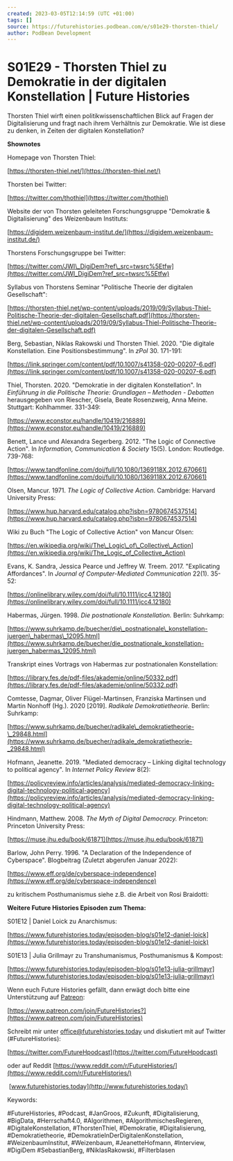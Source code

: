 ```yaml
---
created: 2023-03-05T12:14:59 (UTC +01:00)
tags: []
source: https://futurehistories.podbean.com/e/s01e29-thorsten-thiel/
author: PodBean Development
---
```


# S01E29 - Thorsten Thiel zu Demokratie in der digitalen Konstellation | Future Histories

Thorsten Thiel wirft einen politikwissenschaftlichen Blick auf Fragen der Digitalisierung und fragt nach ihrem Verhältnis zur Demokratie. Wie ist diese zu denken, in Zeiten der digitalen Konstellation?

**Shownotes**

Homepage von Thorsten Thiel:

[https://thorsten-thiel.net/](https://thorsten-thiel.net/)

  
Thorsten bei Twitter:

[https://twitter.com/thothiel](https://twitter.com/thothiel)

  
Website der von Thorsten geleiteten Forschungsgruppe "Demokratie & Digitalisierung" des Weizenbaum Instituts:

[https://digidem.weizenbaum-institut.de/](https://digidem.weizenbaum-institut.de/)

  
Thorstens Forschungsgruppe bei Twitter:

[https://twitter.com/JWI\_DigiDem?ref\_src=twsrc%5Etfw](https://twitter.com/JWI_DigiDem?ref_src=twsrc%5Etfw)

  
Syllabus von Thorstens Seminar "Politische Theorie der digitalen Gesellschaft":

[https://thorsten-thiel.net/wp-content/uploads/2019/09/Syllabus-Thiel-Politische-Theorie-der-digitalen-Gesellschaft.pdf](https://thorsten-thiel.net/wp-content/uploads/2019/09/Syllabus-Thiel-Politische-Theorie-der-digitalen-Gesellschaft.pdf)

  
Berg, Sebastian, Niklas Rakowski und Thorsten Thiel. 2020. "Die digitale Konstellation. Eine Positionsbestimmung". In _zPol_ 30\. 171-191:

[https://link.springer.com/content/pdf/10.1007/s41358-020-00207-6.pdf](https://link.springer.com/content/pdf/10.1007/s41358-020-00207-6.pdf)

  
Thiel, Thorsten. 2020. "Demokratie in der digitalen Konstellation". In _Einführung in die Politische Theorie: Grundlagen – Methoden - Debatten_ herausgegeben von Riescher, Gisela, Beate Rosenzweig, Anna Meine. Stuttgart: Kohlhammer. 331-349:

[https://www.econstor.eu/handle/10419/216889](https://www.econstor.eu/handle/10419/216889)

  
Benett, Lance und Alexandra Segerberg. 2012. "The Logic of Connective Action". In _Information, Communication & Society_ 15(5). London: Routledge. 739-768:

[https://www.tandfonline.com/doi/full/10.1080/1369118X.2012.670661](https://www.tandfonline.com/doi/full/10.1080/1369118X.2012.670661)

  
Olsen, Mancur. 1971. _The Logic of Collective Action_. Cambridge: Harvard University Press:

[https://www.hup.harvard.edu/catalog.php?isbn=9780674537514](https://www.hup.harvard.edu/catalog.php?isbn=9780674537514)

  
Wiki zu Buch "The Logic of Collective Action" von Mancur Olsen:

[https://en.wikipedia.org/wiki/The\_Logic\_of\_Collective\_Action](https://en.wikipedia.org/wiki/The_Logic_of_Collective_Action)

  
Evans, K. Sandra, Jessica Pearce und Jeffrey W. Treem. 2017. "Explicating Affordances". In _Journal of Computer-Mediated Communication_ 22(1). 35-52:

[https://onlinelibrary.wiley.com/doi/full/10.1111/jcc4.12180](https://onlinelibrary.wiley.com/doi/full/10.1111/jcc4.12180)

  
Habermas, Jürgen. 1998. _Die postnationale Konstellation._ Berlin: Suhrkamp:

[https://www.suhrkamp.de/buecher/die\_postnationale\_konstellation-juergen\_habermas\_12095.html](https://www.suhrkamp.de/buecher/die_postnationale_konstellation-juergen_habermas_12095.html)

  
Transkript eines Vortrags von Habermas zur postnationalen Konstellation:

[https://library.fes.de/pdf-files/akademie/online/50332.pdf](https://library.fes.de/pdf-files/akademie/online/50332.pdf)

  
Comtesse, Dagmar, Oliver Flügel-Martinsen, Franziska Martinsen und Martin Nonhoff (Hg.). 2020 \[2019\]. _Radikale Demokratietheorie._ Berlin: Suhrkamp:

[https://www.suhrkamp.de/buecher/radikale\_demokratietheorie-\_29848.html](https://www.suhrkamp.de/buecher/radikale_demokratietheorie-_29848.html)

  
Hofmann, Jeanette. 2019. "Mediated democracy – Linking digital technology to political agency". In _Internet Policy Review_ 8(2):

[https://policyreview.info/articles/analysis/mediated-democracy-linking-digital-technology-political-agency](https://policyreview.info/articles/analysis/mediated-democracy-linking-digital-technology-political-agency)

  
Hindmann, Matthew. 2008. _The Myth of Digital Democracy._ Princeton: Princeton University Press:

[https://muse.jhu.edu/book/61871](https://muse.jhu.edu/book/61871)

  
Barlow, John Perry. 1996. "A Declaration of the Independence of Cyberspace". Blogbeitrag (Zuletzt abgerufen Januar 2022):

[https://www.eff.org/de/cyberspace-independence](https://www.eff.org/de/cyberspace-independence)

  
zu kritischem Posthumanismus siehe z.B. die Arbeit von Rosi Braidotti:

**Weitere Future Histories Episoden zum Thema:**

S01E12 | Daniel Loick zu Anarchismus:

[https://www.futurehistories.today/episoden-blog/s01e12-daniel-loick](https://www.futurehistories.today/episoden-blog/s01e12-daniel-loick)

  
S01E13 | Julia Grillmayr zu Transhumanismus, Posthumanismus & Kompost:

[https://www.futurehistories.today/episoden-blog/s01e13-julia-grillmayr](https://www.futurehistories.today/episoden-blog/s01e13-julia-grillmayr)

Wenn euch Future Histories gefällt, dann erwägt doch bitte eine Unterstützung auf [Patreon](https://www.patreon.com/join/FutureHistories):

[https://www.patreon.com/join/FutureHistories?](https://www.patreon.com/join/FutureHistories)

Schreibt mir unter [office@futurehistories.today](mailto:office@futurehistories.today) und diskutiert mit auf Twitter (#FutureHistories):

[https://twitter.com/FutureHpodcast](https://twitter.com/FutureHpodcast)

oder auf Reddit [https://www.reddit.com/r/FutureHistories/](https://www.reddit.com/r/FutureHistories/)

 [www.futurehistories.today](http://www.futurehistories.today/)

Keywords:

#FutureHistories, #Podcast, #JanGroos, #Zukunft, #Digitalisierung, #BigData, #Herrschaft4.0, #Algorithmen, #AlgorithmischesRegieren, #DigitaleKonstellation, #ThorstenThiel, #Demokratie, #Digitalisierung, #Demokratietheorie, #DemokratieInDerDigitalenKonstellation, #WeizenbaumInstitut, #Weizenbaum, #JeanetteHofmann, #Interview, #DigiDem #SebastianBerg, #NiklasRakowski, #Filterblasen
